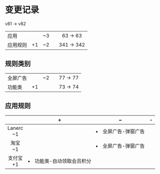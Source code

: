 # 变更记录

v81 -> v82

||||||
|-|:-:|:-:|:-:|:-:|
|应用||~3||63 -> 63|
|应用规则|+1|~2||341 -> 342|

## 规则类别

||||||
|-|:-:|:-:|:-:|:-:|
|全屏广告||~2||77 -> 77|
|功能类|+1|||73 -> 74|

## 应用规则

||+|~|-|
|:-:|-|-|-|
|Lanerc<br>~1||<li>全屏广告-弹窗广告||
|淘宝<br>~1||<li>全屏广告-弹窗广告||
|支付宝<br>+1|<li>功能类-自动领取会员积分|||
